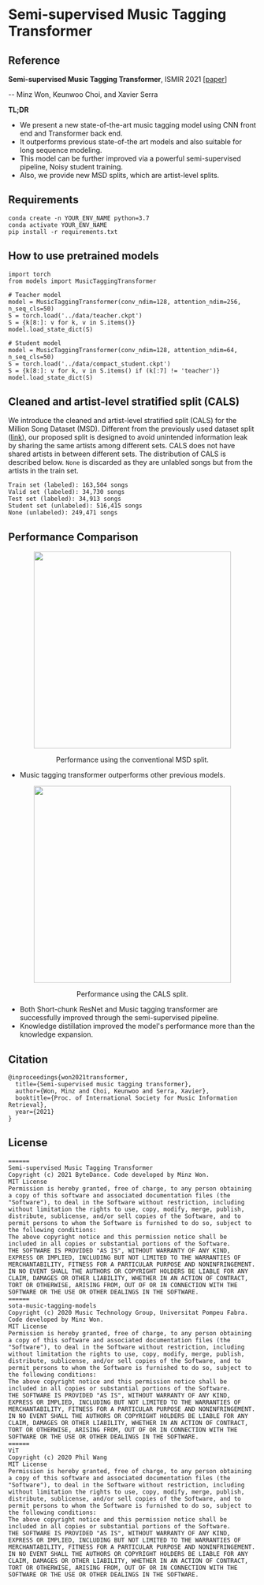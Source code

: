 # Semi-supervised Music Tagging Transformer


## Reference

**Semi-supervised Music Tagging Transformer**, ISMIR 2021 [[paper](https://archives.ismir.net/ismir2021/paper/000096.pdf)]

-- Minz Won, Keunwoo Choi, and Xavier Serra


**TL;DR**

- We present a new state-of-the-art music tagging model using CNN front end and Transformer back end.
- It outperforms previous state-of-the art models and also suitable for long sequence modeling.
- This model can be further improved via a powerful semi-supervised pipeline, Noisy student training.
- Also, we provide new MSD splits, which are artist-level splits.

## Requirements
```
conda create -n YOUR_ENV_NAME python=3.7
conda activate YOUR_ENV_NAME
pip install -r requirements.txt
```

## How to use pretrained models
```
import torch
from models import MusicTaggingTransformer

# Teacher model
model = MusicTaggingTransformer(conv_ndim=128, attention_ndim=256, n_seq_cls=50)
S = torch.load('../data/teacher.ckpt')
S = {k[8:]: v for k, v in S.items()}
model.load_state_dict(S)

# Student model
model = MusicTaggingTransformer(conv_ndim=128, attention_ndim=64, n_seq_cls=50)
S = torch.load('../data/compact_student.ckpt')
S = {k[8:]: v for k, v in S.items() if (k[:7] != 'teacher')}
model.load_state_dict(S)
```

## Cleaned and artist-level stratified split (CALS)
We introduce the cleaned and artist-level stratified split (CALS) for the Million Song Dataset (MSD).
Different from the previously used dataset split ([link](https://github.com/jongpillee/music_dataset_split/tree/master/MSD_split)), our proposed split is designed to avoid unintended information leak by sharing the same artists among different sets. CALS does not have shared artists in between different sets. The distribution of CALS is described below. `None` is discarded as they are unlabled songs but from the artists in the train set.

```
Train set (labeled): 163,504 songs
Valid set (labeled): 34,730 songs
Test set (labeled): 34,913 songs
Student set (unlabeled): 516,415 songs
None (unlabeled): 249,471 songs
```

## Performance Comparison
<p align = "center">
<img src = "https://imgur.com/76StTIR.png" width=400>
</p>
<p align = "center">
Performance using the conventional MSD split. 
</p>

- Music tagging transformer outperforms other previous models.

<p align = "center">
<img src = "https://imgur.com/VSfU7yR.png" width=400>
</p>
<p align = "center">
Performance using the CALS split.
</p>

- Both Short-chunk ResNet and Music tagging transformer are successfully improved through the semi-supervised pipeline.
- Knowledge distillation improved the model's performance more than the knowledge expansion.

## Citation
```
@inproceedings{won2021transformer,
  title={Semi-supervised music tagging transformer},
  author={Won, Minz and Choi, Keunwoo and Serra, Xavier},
  booktitle={Proc. of International Society for Music Information Retrieval},
  year={2021}
}

```

## License
```
======
Semi-supervised Music Tagging Transformer
Copyright (c) 2021 ByteDance. Code developed by Minz Won.
MIT License
Permission is hereby granted, free of charge, to any person obtaining a copy of this software and associated documentation files (the "Software"), to deal in the Software without restriction, including without limitation the rights to use, copy, modify, merge, publish, distribute, sublicense, and/or sell copies of the Software, and to permit persons to whom the Software is furnished to do so, subject to the following conditions:
The above copyright notice and this permission notice shall be included in all copies or substantial portions of the Software.
THE SOFTWARE IS PROVIDED "AS IS", WITHOUT WARRANTY OF ANY KIND, EXPRESS OR IMPLIED, INCLUDING BUT NOT LIMITED TO THE WARRANTIES OF MERCHANTABILITY, FITNESS FOR A PARTICULAR PURPOSE AND NONINFRINGEMENT. IN NO EVENT SHALL THE AUTHORS OR COPYRIGHT HOLDERS BE LIABLE FOR ANY CLAIM, DAMAGES OR OTHER LIABILITY, WHETHER IN AN ACTION OF CONTRACT, TORT OR OTHERWISE, ARISING FROM, OUT OF OR IN CONNECTION WITH THE SOFTWARE OR THE USE OR OTHER DEALINGS IN THE SOFTWARE.
======
sota-music-tagging-models
Copyright (c) 2020 Music Technology Group, Universitat Pompeu Fabra. Code developed by Minz Won.
MIT License
Permission is hereby granted, free of charge, to any person obtaining a copy of this software and associated documentation files (the "Software"), to deal in the Software without restriction, including without limitation the rights to use, copy, modify, merge, publish, distribute, sublicense, and/or sell copies of the Software, and to permit persons to whom the Software is furnished to do so, subject to the following conditions:
The above copyright notice and this permission notice shall be included in all copies or substantial portions of the Software.
THE SOFTWARE IS PROVIDED "AS IS", WITHOUT WARRANTY OF ANY KIND, EXPRESS OR IMPLIED, INCLUDING BUT NOT LIMITED TO THE WARRANTIES OF MERCHANTABILITY, FITNESS FOR A PARTICULAR PURPOSE AND NONINFRINGEMENT. IN NO EVENT SHALL THE AUTHORS OR COPYRIGHT HOLDERS BE LIABLE FOR ANY CLAIM, DAMAGES OR OTHER LIABILITY, WHETHER IN AN ACTION OF CONTRACT, TORT OR OTHERWISE, ARISING FROM, OUT OF OR IN CONNECTION WITH THE SOFTWARE OR THE USE OR OTHER DEALINGS IN THE SOFTWARE.
======
ViT
Copyright (c) 2020 Phil Wang
MIT License
Permission is hereby granted, free of charge, to any person obtaining a copy of this software and associated documentation files (the "Software"), to deal in the Software without restriction, including without limitation the rights to use, copy, modify, merge, publish, distribute, sublicense, and/or sell copies of the Software, and to permit persons to whom the Software is furnished to do so, subject to the following conditions:
The above copyright notice and this permission notice shall be included in all copies or substantial portions of the Software.
THE SOFTWARE IS PROVIDED "AS IS", WITHOUT WARRANTY OF ANY KIND, EXPRESS OR IMPLIED, INCLUDING BUT NOT LIMITED TO THE WARRANTIES OF MERCHANTABILITY, FITNESS FOR A PARTICULAR PURPOSE AND NONINFRINGEMENT. IN NO EVENT SHALL THE AUTHORS OR COPYRIGHT HOLDERS BE LIABLE FOR ANY CLAIM, DAMAGES OR OTHER LIABILITY, WHETHER IN AN ACTION OF CONTRACT, TORT OR OTHERWISE, ARISING FROM, OUT OF OR IN CONNECTION WITH THE SOFTWARE OR THE USE OR OTHER DEALINGS IN THE SOFTWARE.
```